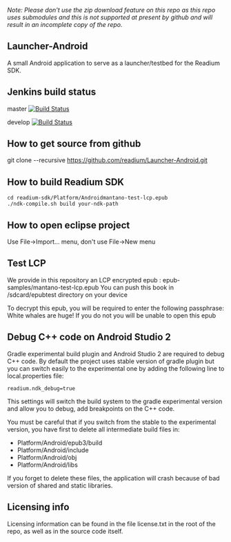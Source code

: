 _Note:  Please don't use the zip download feature on this repo as this repo uses submodules and this is not supported at present by github and will result in an incomplete copy of the repo._


Launcher-Android
---------------------
A small Android application to serve as a launcher/testbed for the Readium SDK. 

Jenkins build status
----------------------
master [![Build Status](http://jenkinsmaster.datalogics-cloud.com:8080/buildStatus/icon?job=Readium-SDK-Launcher-Android-master)](http://jenkinsmaster.datalogics-cloud.com:8080/view/Readium-Launcher/job/Readium-SDK-Launcher-Android-master/)

develop [![Build Status](http://jenkinsmaster.datalogics-cloud.com:8080/buildStatus/icon?job=Readium-SDK-Launcher-Android-develop)](http://jenkinsmaster.datalogics-cloud.com:8080/view/Readium-Launcher/job/Readium-SDK-Launcher-Android-develop/)

How to get source from github
-------------------------------
 git clone --recursive https://github.com/readium/Launcher-Android.git

How to build Readium SDK
-------------------------------
````
cd readium-sdk/Platform/Androidmantano-test-lcp.epub
./ndk-compile.sh build your-ndk-path
````
How to open eclipse project
----------------------
Use File->Import... menu, don't use File->New menu 

Test LCP
--------

We provide in this repository an LCP encrypted epub : epub-samples/mantano-test-lcp.epub
You can push this book in /sdcard/epubtest directory on your device

To decrypt this epub, you will be required to enter the following passphrase: White whales are huge!
If you do not you will be unable to open this epub

Debug C++ code on Android Studio 2
----------------------------------

Gradle experimental build plugin and Android Studio 2 are required to debug C++ code.
By default the project uses stable version of gradle plugin but you can switch easily to the experimental one by adding the following line to local.properties file:
````
readium.ndk_debug=true
````

This settings will switch the build system to the gradle experimental version and allow you to debug, add breakpoints on the C++ code.

You must be careful that if you switch from the stable to the experimental version, you have first to delete all intermediate build files in:
- Platform/Android/epub3/build
- Platform/Android/include
- Platform/Android/obj
- Platform/Android/libs

If you forget to delete these files, the application will crash because of bad version of shared and static libraries.

Licensing info
----------------
Licensing information can be found in the file license.txt in the root of the repo, as well as in the source code itself.
